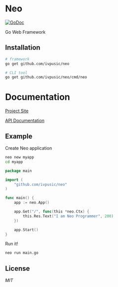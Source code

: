 Neo
====
[![GoDoc](https://godoc.org/github.com/ivpusic/neo?status.svg)](https://godoc.org/github.com/ivpusic/neo)

Go Web Framework

## Installation

```bash
# framework
go get github.com/ivpusic/neo

# CLI tool
go get github.com/ivpusic/neo/cmd/neo
```

# Documentation
[Project Site](http://ivpusic.github.io/neo)

[API Documentation](http://godoc.org/github.com/ivpusic/neo)

## Example

Create Neo application
```bash
neo new myapp
cd myapp
```

```Go
package main

import (
    "github.com/ivpusic/neo"
)

func main() {
    app := neo.App()

    app.Get("/", func(this *neo.Ctx) {
        this.Res.Text("I am Neo Programmer", 200)
    })

    app.Start()
}
```

Run it!
```bash
neo run main.go
```

## License
*MIT*
